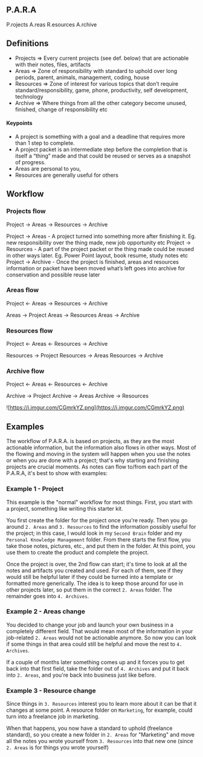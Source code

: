 
## P.A.R.A
P.rojects
A.reas
R.esources
A.rchive

## Definitions
- Projects  => Every current projects (see def. below) that are actionable with their notes, files, artifacts
- Areas => Zone of responsibility with standard to uphold over long periods, parent, animals, management, coding, house
- Resources => Zone of interest for various topics that don’t require standard/responsibility, game, phone, productivity, self development, technology
- Archive => Where things from all the other category become unused, finished, change of responsibility etc

#### Keypoints

- A project is something with a goal and a deadline that requires more than 1 step to complete.
- A project packet is an intermediate step before the completion that is itself a “thing” made and that could be reused or serves as a snapshot of progress.
- Areas are personal to you,
- Resources are generally useful for others

## Workflow
### Projects flow
Project -> Areas -> Resources -> Archive

Project -> Areas - A project turned into something more after finishing it. Eg. new responsibility over the thing made, new job opportunity etc
Project -> Resources - A part of the project packet or the thing made could be reused in other ways later. Eg. Power Point layout, book resume, study notes etc
Project -> Archive - Once the project is finished, areas and resources information or packet have been moved what’s left goes into archive for conservation and possible reuse later

### Areas flow
Project <- Areas -> Resources -> Archive

Areas -> Project
Areas -> Resources
Areas -> Archive

### Resources flow
Project <- Areas <- Resources -> Archive

Resources -> Project
Resources -> Areas
Resources -> Archive

### Archive flow
Project <- Areas <- Resources <- Archive

Archive -> Project
Archive -> Areas
Archive -> Resources

![https://i.imgur.com/CGmrkYZ.png](https://i.imgur.com/CGmrkYZ.png)

## Examples

The workflow of P.A.R.A. is based on projects, as they are the most actionable information, but the information also flows in other ways. Most of the flowing and moving in the system will happen when you use the notes or when you are done with a project; that's why starting and finishing projects are crucial moments. As notes can flow to/from each part of the P.A.R.A, it's best to show with examples:

### Example 1 - Project
This example is the "normal" workflow for most things. First, you start with a project, something like writing this starter kit.

You first create the folder for the project once you're ready. Then you go around `2. Areas` and `3. Resources` to find the information possibly useful for the project; in this case, I would look in my `Second Brain` folder and my `Personal Knowledge Management` folder. From there starts the first flow, you take those notes, pictures, etc., and put them in the folder. At this point, you use them to create the product and complete the project.

Once the project is over, the 2nd flow can start; it's time to look at all the notes and artifacts you created and used. For each of them, see if they would still be helpful later if they could be turned into a template or formatted more generically. The idea is to keep those around for use in other projects later, so put them in the correct `2. Areas` folder. The remainder goes into `4. Archives`.

### Example 2 - Areas change
You decided to change your job and launch your own business in a completely different field. That would mean most of the information in your job-related `2. Areas` would not be actionable anymore. So now you can look if some things in that area could still be helpful and move the rest to `4. Archives`.

If a couple of months later something comes up and it forces you to get back into that first field, take the folder out of `4. Archives` and put it back into `2. Areas`, and you're back into business just like before.

### Example 3 - Resource change
Since things in `3. Resources` interest you to learn more about it can be that it changes at some point. A resource folder on `Marketing`, for example, could turn into a freelance job in marketing.

When that happens, you now have a standard to uphold (freelance standard), so you create a new folder in `2. Areas` for "Marketing" and move all the notes you wrote yourself from `3. Resources` into that new one (since `2. Areas` is for things you wrote yourself)
